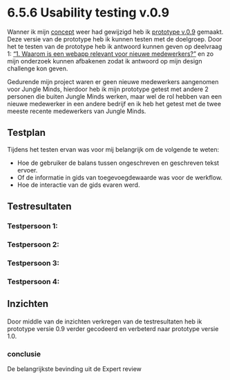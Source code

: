# 6.5.6 Usability testing v.0.9

Wanner ik mijn [concept](../3.-concept/3.5-het-concept.md#versie-0-7-greater-than) weer had gewijzigd heb ik [prototype v.0.9](../4.-ontwerpfase/4.7-prototype-v.0.9.md) gemaakt. Deze versie van de prototype heb ik kunnen testen met de doelgroep. Door het te testen van de prototype heb ik antwoord kunnen geven op deelvraag 1: [“1. Waarom is een webapp relevant voor nieuwe medewerkers?”](../1.-introductie/1.4-onderzoeksvragen.md#deelvraag-1-1) en zo mijn onderzoek kunnen afbakenen zodat ik antwoord op mijn design challenge kon geven.

Gedurende mijn project waren er geen nieuwe medewerkers aangenomen voor Jungle Minds, hierdoor heb ik mijn prototype getest met andere 2 personen die buiten Jungle Minds werken, maar wel de rol hebben van een nieuwe medewerker in een andere bedrijf en ik heb het getest met de twee meeste recente medewerkers van Jungle Minds. 

## Testplan 

Tijdens het testen ervan was voor mij belangrijk om de volgende te weten:

* Hoe de gebruiker de balans tussen ongeschreven en geschreven tekst ervoer.
* Of de informatie in gids van toegevoegdewaarde was voor de werkflow.
* Hoe de interactie van de gids evaren werd.



## Testresultaten

### Testpersoon 1: 

### Testpersoon 2:

### Testpersoon 3:

### Testpersoon 4: 

## Inzichten

####  

Door middle van de inzichten verkregen van de testresultaten heb ik prototype versie 0.9 verder gecodeerd en verbeterd naar prototype versie 1.0. 

### conclusie

De belangrijkste bevinding uit de Expert review 

